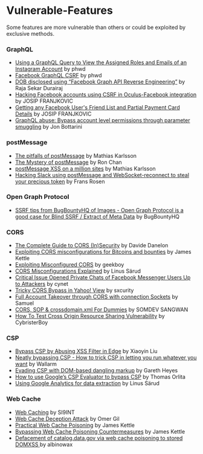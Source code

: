 # Vulnerable-Features

Some features are more vulnerable than others or could be exploited by exclusive methods.

### GraphQL

- [Using a GraphQL Query to View the Assigned Roles and Emails of an Instagram Account](https://philippeharewood.com/view-the-assigned-roles-and-emails-of-an-instagram-account/) by phwd
- [Facebook GraphQL CSRF](https://philippeharewood.com/facebook-graphql-csrf/) by phwd
- [DOB disclosed using “Facebook Graph API Reverse Engineering”](https://medium.com/@rajsek/my-3rd-facebook-bounty-hat-trick-chennai-tcs-er-name-listed-in-facebook-hall-of-fame-47f57f2a4f71#.9gbtbv42q) by Raja Sekar Durairaj
- [Hacking Facebook accounts using CSRF in Oculus-Facebook integration](https://www.josipfranjkovic.com/blog/hacking-facebook-oculus-integration-csrf) by JOSIP FRANJKOVIC
- [Getting any Facebook User's Friend List and Partial Payment Card Details](https://www.josipfranjkovic.com/blog/facebook-friendlist-paymentcard-leak) by JOSIP FRANJKOVIC
- [GraphQL abuse: Bypass account level permissions through parameter smuggling](https://labs.detectify.com/2018/03/14/graphql-abuse/) by Jon Bottarini

### postMessage

- [The pitfalls of postMessage](https://labs.detectify.com/2016/12/08/the-pitfalls-of-postmessage/) by Mathias Karlsson
- [The Mystery of postMessage](https://ngailong.wordpress.com/2018/02/13/the-mystery-of-postmessage/) by Ron Chan
- [postMessage XSS on a million sites](https://labs.detectify.com/2016/12/15/postmessage-xss-on-a-million-sites/) by Mathias Karlsson
- [Hacking Slack using postMessage and WebSocket-reconnect to steal your precious token](https://labs.detectify.com/2017/02/28/hacking-slack-using-postmessage-and-websocket-reconnect-to-steal-your-precious-token/) by Frans Rosen

### Open Graph Protocol

- [SSRF tips from BugBountyHQ of Images - Open Graph Protocol is a good case for Blind SSRF / Extract of Meta Data](https://twitter.com/BugBountyHQ/status/868242771617792000) by BugBountyHQ

### CORS

- [The Complete Guide to CORS (In)Security](https://www.bedefended.com/papers/cors-security-guide) by  Davide Danelon
- [Exploiting CORS misconfigurations for Bitcoins and bounties](https://portswigger.net/blog/exploiting-cors-misconfigurations-for-bitcoins-and-bounties) by James Kettle
- [Exploiting Misconfigured CORS](http://www.geekboy.ninja/blog/exploiting-misconfigured-cors-cross-origin-resource-sharing/) by geekboy
- [CORS Misconfigurations Explained](https://blog.detectify.com/2018/04/26/cors-misconfigurations-explained/) by Linus Särud
- [Critical Issue Opened Private Chats of Facebook Messenger Users Up to Attackers](https://www.cynet.com/blog-facebook-originull/) by cynet
- [Tricky CORS Bypass in Yahoo! View](http://web.archive.org/web/20171202055144/https://www.sxcurity.pro/2017/11/27/tricky-CORS/) by sxcurity
- [Full Account Takeover through CORS with connection Sockets](https://medium.com/@saamux/full-account-takeover-through-cors-with-connection-sockets-179133384815) by Samuel
- [CORS, SOP & crossdomain.xml For Dummies](https://somdev.me/sop-and-cors/) by SOMDEV SANGWAN
- [How To Test Cross Origin Resource Sharing Vulnerability](http://cybristerboy.blogspot.com/2018/06/hope-to-test-cross-origin-resource.html) by CybristerBoy

### CSP

- [Bypass CSP by Abusing XSS Filter in Edge](https://medium.com/bugbountywriteup/bypass-csp-by-abusing-xss-filter-in-edge-43e9106a9754) by Xiaoyin Liu
- [Neatly bypassing CSP - How to trick CSP in letting you run whatever you want](https://lab.wallarm.com/how-to-trick-csp-in-letting-you-run-whatever-you-want-73cb5ff428aa) by Wallarm
- [Evading CSP with DOM-based dangling markup](https://portswigger.net/blog/evading-csp-with-dom-based-dangling-markup) by Gareth Heyes
- [How to use Google’s CSP Evaluator to bypass CSP](https://blog.thomasorlita.cz/vulns/google-csp-evaluator/) by Thomas Orlita
- [Using Google Analytics for data extraction](https://labs.detectify.com/2018/01/19/google-analytics-data-extraction/) by Linus Särud

### Web Cache

- [Web Caching](https://si9int.sh/article/6) by SI9INT
- [Web Cache Deception Attack](https://omergil.blogspot.com/2017/02/web-cache-deception-attack.html) by Omer Gil
- [Practical Web Cache Poisoning](https://portswigger.net/blog/practical-web-cache-poisoning) by James Kettle
- [Bypassing Web Cache Poisoning Countermeasures](https://portswigger.net/blog/bypassing-web-cache-poisoning-countermeasures) by James Kettle
- [Defacement of catalog.data.gov via web cache poisoning to stored DOMXSS ](https://www.bugbountynotes.com/explore/viewbug?id=5870) by albinowax
